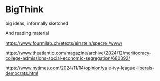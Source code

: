 # BigThink

big ideas, informally sketched

And reading material 

https://www.fourmilab.ch/etexts/einstein/specrel/www/

https://www.theatlantic.com/magazine/archive/2024/12/meritocracy-college-admissions-social-economic-segregation/680392/

https://www.nytimes.com/2024/11/14/opinion/yale-ivy-league-liberals-democrats.html
